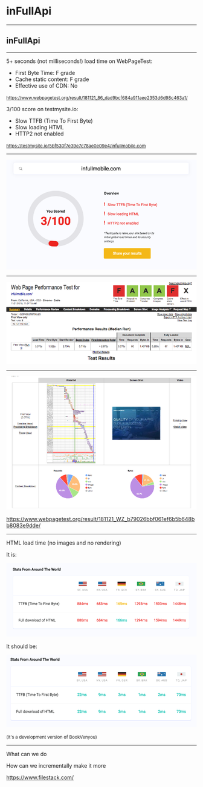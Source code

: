 # inFullApi

---

## inFullApi

---

5+ seconds (not milliseconds!) load time on WebPageTest:

- First Byte Time: F grade
- Cache static content: F grade
- Effective use of CDN: No

<small>https://www.webpagetest.org/result/181121_86_dad9bcf684a911aee2353d6d98c463a1/</small>

3/100 score on testmysite.io:

- Slow TTFB (Time To First Byte)
- Slow loading HTML
- HTTP2 not enabled

<small>https://testmysite.io/5bf530f7e39e7c78ae0e09e4/infullmobile.com</small>

---

![](testmysite.png)

---

![](webpagetest1.png)

---

![](webpagetest2.png)

https://www.webpagetest.org/result/181121_WZ_b79026bbf061ef6b5b648bb8083e9dde/

---

HTML load time (no images and no rendering)

It is:

![](stats-ifm.png)

It should be:

![](stats-bv.png)

<small>(it's a development version of BookVenyou)</small>

---

What can we do



How can we incrementally make it more 

https://www.filestack.com/

